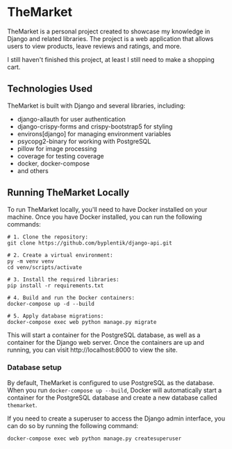 # TheMarket

TheMarket is a personal project created to showcase my knowledge in Django and related libraries. The project is a web application that allows users to view products, leave reviews and ratings, and more. 

I still haven't finished this project, at least I still need to make a shopping cart. 

## Technologies Used

TheMarket is built with Django and several libraries, including:
- django-allauth for user authentication
- django-crispy-forms and crispy-bootstrap5 for styling
- environs[django] for managing environment variables
- psycopg2-binary for working with PostgreSQL
- pillow for image processing
- coverage for testing coverage
- docker, docker-compose
- and others

## Running TheMarket Locally

To run TheMarket locally, you'll need to have Docker installed on your machine. Once you have Docker installed, you can run the following commands:

    # 1. Clone the repository:
    git clone https://github.com/byplentik/django-api.git

    # 2. Create a virtual environment:
    py -m venv venv
    cd venv/scripts/activate

    # 3. Install the required libraries:
    pip install -r requirements.txt

    # 4. Build and run the Docker containers:
    docker-compose up -d --build

    # 5. Apply database migrations:
    docker-compose exec web python manage.py migrate

This will start a container for the PostgreSQL database, as well as a container for the Django web server. Once the containers are up and running, you can visit http://localhost:8000 to view the site.

### Database setup

By default, TheMarket is configured to use PostgreSQL as the database. When you run `docker-compose up --build`, Docker will automatically start a container for the PostgreSQL database and create a new database called `themarket`. 

If you need to create a superuser to access the Django admin interface, you can do so by running the following command:
    
    docker-compose exec web python manage.py createsuperuser




    